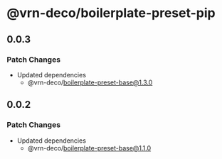 # @vrn-deco/boilerplate-preset-pip

## 0.0.3

### Patch Changes

- Updated dependencies
  - @vrn-deco/boilerplate-preset-base@1.3.0

## 0.0.2

### Patch Changes

- Updated dependencies
  - @vrn-deco/boilerplate-preset-base@1.1.0
